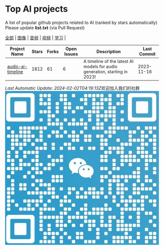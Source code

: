 # Top AI projects
A list of popular github projects related to AI (ranked by stars automatically)
Please update **list.txt** (via Pull Request)

<a href="./README.md">全部</a> |   <a href="./READMEpicture.md">图像</a> |   <a href="./READMEaudio.md">音频</a> | <a href="./READMEvideo.md">视频</a> | <a href="./READMElearn.md">学习</a> | 

| Project Name | Stars | Forks | Open Issues | Description | Last Commit |
| ------------ | ----- | ----- | ----------- | ----------- | ----------- |
| [audio-ai-timeline](https://github.com/archinetai/audio-ai-timeline) | 1812 | 61 | 6 | A timeline of the latest AI models for audio generation, starting in 2023! | 2023-11-16 |

*Last Automatic Update: 2024-02-02T04:19:13Z*欢迎加入我们的社群 ![](https://raw.githubusercontent.com/mouuii/picture/master/weichat.jpg) 